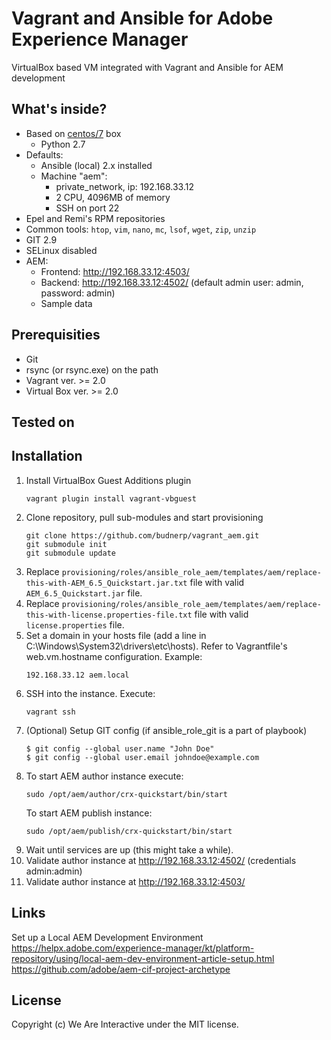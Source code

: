 # Vagrant and Ansible for Adobe Experience Manager
VirtualBox based VM integrated with Vagrant and Ansible for AEM development

## What's inside?
- Based on [centos/7](https://app.vagrantup.com/centos/boxes/7) box
    - Python 2.7
- Defaults: 
    - Ansible (local) 2.x installed 
    - Machine "aem":
        - private_network, ip: 192.168.33.12
        - 2 CPU, 4096MB of memory
        - SSH on port 22
- Epel and Remi's RPM repositories
- Common tools: `htop`, `vim`, `nano`, `mc`, `lsof`, `wget`, `zip`, `unzip`
- GIT 2.9
- SELinux disabled
- AEM:
    - Frontend: http://192.168.33.12:4503/
    - Backend: http://192.168.33.12:4502/ (default admin user: admin, password: admin)
    - Sample data

## Prerequisities
- Git
- rsync (or rsync.exe) on the path
- Vagrant ver. >= 2.0
- Virtual Box ver. >= 2.0

## Tested on

## Installation
1. Install VirtualBox Guest Additions plugin
    ```
    vagrant plugin install vagrant-vbguest
    ```
2. Clone repository, pull sub-modules and start provisioning
    ```
    git clone https://github.com/budnerp/vagrant_aem.git
    git submodule init
    git submodule update
    ```
3. Replace `provisioning/roles/ansible_role_aem/templates/aem/replace-this-with-AEM_6.5_Quickstart.jar.txt` file with valid `AEM_6.5_Quickstart.jar` file.
4. Replace `provisioning/roles/ansible_role_aem/templates/aem/replace-this-with-license.properties-file.txt` file with valid `license.properties` file.
5. Set a domain in your hosts file (add a line in C:\Windows\System32\drivers\etc\hosts). Refer to Vagrantfile's web.vm.hostname configuration. Example:
    ```
    192.168.33.12 aem.local
    ```
6. SSH into the instance. Execute:
    ```
    vagrant ssh
    ```
7. (Optional) Setup GIT config (if ansible_role_git is a part of playbook)
    ```
    $ git config --global user.name "John Doe"
    $ git config --global user.email johndoe@example.com
    ```
8. To start AEM author instance execute:
    ```
    sudo /opt/aem/author/crx-quickstart/bin/start
    ```
    To start AEM publish instance:
    ```
    sudo /opt/aem/publish/crx-quickstart/bin/start
    ```
9. Wait until services are up (this might take a while).
10. Validate author instance at http://192.168.33.12:4502/ (credentials admin:admin)
11. Validate author instance at http://192.168.33.12:4503/

## Links
Set up a Local AEM Development Environment https://helpx.adobe.com/experience-manager/kt/platform-repository/using/local-aem-dev-environment-article-setup.html
https://github.com/adobe/aem-cif-project-archetype

## License
Copyright (c) We Are Interactive under the MIT license.

